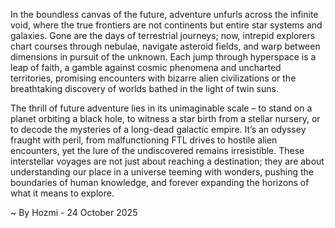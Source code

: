 
In the boundless canvas of the future, adventure unfurls across the infinite void, where the true frontiers are not continents but entire star systems and galaxies. Gone are the days of terrestrial journeys; now, intrepid explorers chart courses through nebulae, navigate asteroid fields, and warp between dimensions in pursuit of the unknown. Each jump through hyperspace is a leap of faith, a gamble against cosmic phenomena and uncharted territories, promising encounters with bizarre alien civilizations or the breathtaking discovery of worlds bathed in the light of twin suns.

The thrill of future adventure lies in its unimaginable scale – to stand on a planet orbiting a black hole, to witness a star birth from a stellar nursery, or to decode the mysteries of a long-dead galactic empire. It’s an odyssey fraught with peril, from malfunctioning FTL drives to hostile alien encounters, yet the lure of the undiscovered remains irresistible. These interstellar voyages are not just about reaching a destination; they are about understanding our place in a universe teeming with wonders, pushing the boundaries of human knowledge, and forever expanding the horizons of what it means to explore.

~ By Hozmi - 24 October 2025
